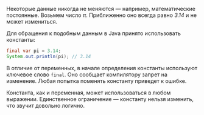 Некоторые данные никогда не меняются — например, математические постоянные. Возьмем число *π*. Приближенно оно всегда равно *3.14* и не может измениться.

Для обращения к подобным данным в Java принято использовать константы:

```java
final var pi = 3.14;
System.out.println(pi); // 3.14
```

В отличие от переменных, в начале определения константы используют ключевое слово `final`. Оно сообщает компилятору запрет на изменение. Любая попытка поменять константу приведет к ошибке.

Константа, как и переменная, может использоваться в любом выражении. Единственное ограничение — константу нельзя изменить, что звучит довольно логично.
